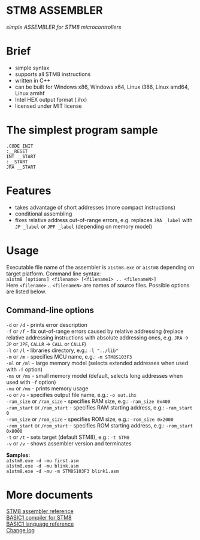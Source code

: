 # STM8 ASSEMBLER  
  
*simple ASSEMBLER for STM8 microcontrollers*  
  
# Brief  
  
- simple syntax  
- supports all STM8 instructions  
- written in C++  
- can be built for Windows x86, Windows x64, Linux i386, Linux amd64, Linux armhf  
- Intel HEX output format (.ihx)  
- licensed under MIT license  
  
# The simplest program sample  
  
`.CODE INIT`  
`:__RESET`  
`INT __START`  
`:__START`  
`JRA __START`  
  
# Features  
  
- takes advantage of short addresses (more compact instructions)  
- conditional assembling  
- fixes relative address out-of-range errors, e.g. replaces `JRA _label` with `JP _label` or `JPF _label` (depending on memory model)  
  
# Usage  
  
Executable file name of the assembler is `a1stm8.exe` or `a1stm8` depending on target platform. Command line syntax:  
`a1stm8 [options] <filename> [<filename1> .. <filenameN>]`  
Here `<filename>` .. `<filenameN>` are names of source files. Possible options are listed below.  
  
## Command-line options  
  
`-d` or `/d` - prints error description  
`-f` or `/f` - fix out-of-range errors caused by relative addressing (replace relative addressing instructions with absolute addressing ones, e.g. `JRA` -> `JP` or `JPF`, `CALLR` -> `CALL` or `CALLF`)  
`-l` or `/l` - libraries directory, e.g.: `-l "../lib"`  
`-m` or `/m` - specifies MCU name, e.g.: `-m STM8S103F3`  
`-ml` or `/ml` - large memory model (selects extended addresses when used with `-f` option)  
`-ms` or `/ms` - small memory model (default, selects long addresses when used with `-f` option)  
`-mu` or `/mu` - prints memory usage  
`-o` or `/o` - specifies output file name, e.g.: `-o out.ihx`  
`-ram_size` or `/ram_size` - specifies RAM size, e.g.: `-ram_size 0x400`  
`-ram_start` or `/ram_start` - specifies RAM starting address, e.g.: `-ram_start 0`  
`-rom_size` or `/rom_size` - specifies ROM size, e.g.: `-rom_size 0x2000`  
`-rom_start` or `/rom_start` - specifies ROM starting address, e.g.: `-rom_start 0x8000`  
`-t` or `/t` - sets target (default STM8), e.g.: `-t STM8`  
`-v` or `/v` - shows assembler version and terminates  
  
**Samples:**  
`a1stm8.exe -d -mu first.asm`  
`a1stm8.exe -d -mu blink.asm`  
`a1stm8.exe -d -mu -m STM8S103F3 blink1.asm`  
  
# More documents  
  
[STM8 assembler reference](./docs/reference.md)  
[BASIC1 compiler for STM8](../README.md)  
[BASIC1 language reference](../b1c/docs/reference.md)  
[Change log](../common/docs/changelog)  
  
